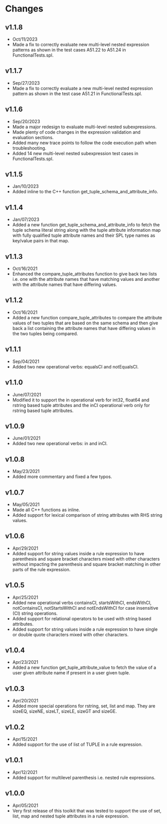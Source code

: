 # Changes

## v1.1.8
* Oct/11/2023
* Made a fix to correctly evaluate new multi-level nested expression patterns as shown in the test cases A51.22 to A51.24 in FunctionalTests.spl.

## v1.1.7
* Sep/27/2023
* Made a fix to correctly evaluate a new multi-level nested expression pattern as shown in the test case A51.21 in FunctionalTests.spl.

## v1.1.6
* Sep/20/2023
* Made a major redesign to evaluate multi-level nested subexpressions.
* Made plenty of code changes in the expression validation and evaluation sections.
* Added many new trace points to follow the code execution path when troubleshooting.
* Added 14 new multi-level nested subexpression test cases in FunctionalTests.spl.

## v1.1.5
* Jan/10/2023
* Added inline to the C++ function get_tuple_schema_and_attribute_info.

## v1.1.4
* Jan/07/2023
* Added a new function get_tuple_schema_and_attribute_info to fetch the tuple schema literal string along with the tuple attribute information map with fully qualified tuple attribute names and their SPL type names as key/value pairs in that map. 

## v1.1.3
* Oct/16/2021
* Enhanced the compare_tuple_attributes function to give back two lists i.e. one with the attribute names that have matching values and another with the attribute names that have differing values.

## v1.1.2
* Oct/16/2021
* Added a new function compare_tuple_attributes to compare the attribute values of two tuples that are based on the same schema and then give back a list containing the attribute names that have differing values in the two tuples being compared.

## v1.1.1
* Sep/04/2021
* Added two new operational verbs: equalsCI and notEqualsCI.

## v1.1.0
* June/07/2021
* Modified it to support the in operational verb for int32, float64 and rstring based tuple attributes and the inCI operational verb only for rstring based tuple attributes.

## v1.0.9
* June/01/2021
* Added two new operational verbs: in and inCI.

## v1.0.8
* May/23/2021
* Added more commentary and fixed a few typos.

## v1.0.7
* May/05/2021
* Made all C++ functions as inline.
* Added support for lexical comparison of string attributes with RHS string values.

## v1.0.6
* Apr/29/2021
* Added support for string values inside a rule expression to have parenthesis and square bracket characters mixed with other characters without impacting the parenthesis and square bracket matching in other parts of the rule expression.

## v1.0.5
* Apr/25/2021
* Added new operational verbs containsCI, startsWithCI, endsWithCI, notContainsCI, notStartsWithCI and notEndsWithCI for case insensitive (CI) string operations.
* Added support for relational operators to be used with string based attributes.
* Added support for string values inside a rule expression to have single or double quote characters mixed with other characters.

## v1.0.4
* Apr/23/2021
* Added a new function get_tuple_attribute_value to fetch the value of a user given attribute name if present in a user given tuple.

## v1.0.3
* Apr/20/2021
* Added more special operations for rstring, set, list and map. They are sizeEQ, sizeNE, sizeLT, sizeLE, sizeGT and sizeGE.

## v1.0.2
* Apr/15/2021
* Added support for the use of list of TUPLE in a rule expression.

## v1.0.1
* Apr/12/2021
* Added support for multilevel parenthesis i.e. nested rule expressions.

## v1.0.0
* Apr/05/2021
* Very first release of this toolkit that was tested to support the use of set, list, map and nested tuple attributes in a rule expression.
